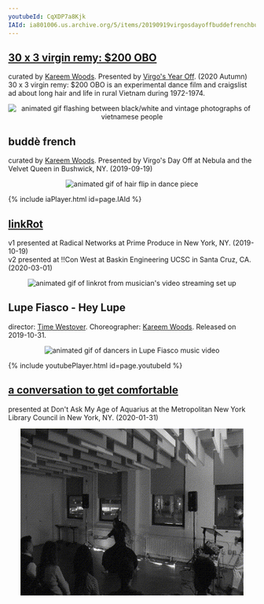 ```yaml
---
youtubeId: CqXDP7a8Kjk
IAId: ia801006.us.archive.org/5/items/20190919virgosdayoffbuddefrenchbushwickfilmedbyartifact/20190919_virgosDayOff_buddeFrench_Bushwick_filmedByArtifact.mp4
---
```

## <a href="{{site.baseurl}}/2020/09/30/30x3.html">30 x 3 virgin remy: $200 OBO</a>

curated by [Kareem Woods](https://www.instagram.com/andrekwoods/). Presented by [Virgo's Year Off](https://vimeo.com/472306291). (2020 Autumn)
30 x 3 virgin remy: $200 OBO is an experimental dance film and craigslist ad about long hair and life in rural Vietnam during 1972-1974.
<p align="center">
<img src="{{base}}/assets/remy.gif" alt="animated gif flashing between black/white and vintage photographs of vietnamese people">
</p>

## buddè french

curated by [Kareem Woods](https://www.instagram.com/andrekwoods/). Presented by Virgo's Day Off at Nebula and the Velvet Queen in Bushwick, NY. (2019-09-19)
<p align="center">
<img src="{{site.baseurl}}/assets/virgosDay-slow-bw.gif" alt="animated gif of hair flip in dance piece" height="140">   

{% include iaPlayer.html id=page.IAId %}
</p>

## <a href="{{sit.baseurl}}/2020/03/14/linkrot.html">linkRot</a>

v1 presented at Radical Networks at Prime Produce in New York, NY. (2019-10-19)<br />v2 presented at !!Con West at Baskin Engineering UCSC in Santa Cruz, CA. (2020-03-01)
<p align="center">
<img src="{{site.baseurl}}/assets/linkrotBang-short-bw.gif" alt="animated gif of linkrot from musician's video streaming set up" height="340">
</p>

## Lupe Fiasco - Hey Lupe

director: [Time Westover](http://westovercam.com/). Choreographer: [Kareem Woods](https://www.instagram.com/andrekwoods/). Released on 2019-10-31.
<p align="center">
<img src="{{site.baseurl}}/assets/lupe-short-bw.gif" alt="animated gif of dancers in Lupe Fiasco music video" height="140">   

{% include youtubePlayer.html id=page.youtubeId %}
</p>

## <a href="{{sit.baseful}}/2020/02/14/age-of-aquarius-nyc.html">a conversation to get comfortable</a>

presented at Don't Ask My Age of Aquarius at the Metropolitan New York Library Council in New York, NY. (2020-01-31)
<p align="center">
<img src="/assets/aqua-short-bw.gif" alt="animated gif of dancer and musician performing with audience watching" height="340" />
</p>

